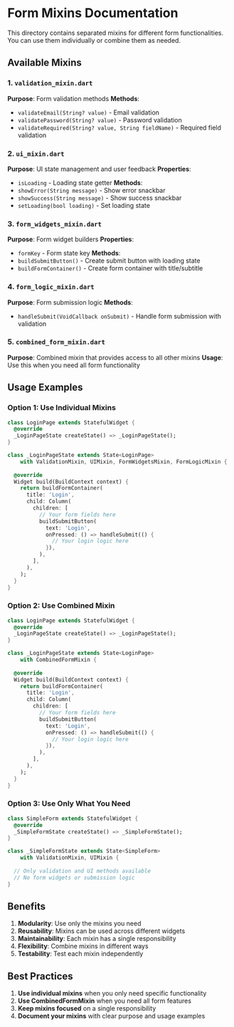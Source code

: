 # Form Mixins Documentation

This directory contains separated mixins for different form functionalities. You can use them individually or combine them as needed.

## Available Mixins

### 1. `validation_mixin.dart`
**Purpose**: Form validation methods
**Methods**:
- `validateEmail(String? value)` - Email validation
- `validatePassword(String? value)` - Password validation  
- `validateRequired(String? value, String fieldName)` - Required field validation

### 2. `ui_mixin.dart`
**Purpose**: UI state management and user feedback
**Properties**:
- `isLoading` - Loading state getter
**Methods**:
- `showError(String message)` - Show error snackbar
- `showSuccess(String message)` - Show success snackbar
- `setLoading(bool loading)` - Set loading state

### 3. `form_widgets_mixin.dart`
**Purpose**: Form widget builders
**Properties**:
- `formKey` - Form state key
**Methods**:
- `buildSubmitButton()` - Create submit button with loading state
- `buildFormContainer()` - Create form container with title/subtitle

### 4. `form_logic_mixin.dart`
**Purpose**: Form submission logic
**Methods**:
- `handleSubmit(VoidCallback onSubmit)` - Handle form submission with validation

### 5. `combined_form_mixin.dart`
**Purpose**: Combined mixin that provides access to all other mixins
**Usage**: Use this when you need all form functionality

## Usage Examples

### Option 1: Use Individual Mixins
```dart
class LoginPage extends StatefulWidget {
  @override
  _LoginPageState createState() => _LoginPageState();
}

class _LoginPageState extends State<LoginPage> 
    with ValidationMixin, UIMixin, FormWidgetsMixin, FormLogicMixin {
  
  @override
  Widget build(BuildContext context) {
    return buildFormContainer(
      title: 'Login',
      child: Column(
        children: [
          // Your form fields here
          buildSubmitButton(
            text: 'Login',
            onPressed: () => handleSubmit(() {
              // Your login logic here
            }),
          ),
        ],
      ),
    );
  }
}
```

### Option 2: Use Combined Mixin
```dart
class LoginPage extends StatefulWidget {
  @override
  _LoginPageState createState() => _LoginPageState();
}

class _LoginPageState extends State<LoginPage> 
    with CombinedFormMixin {
  
  @override
  Widget build(BuildContext context) {
    return buildFormContainer(
      title: 'Login',
      child: Column(
        children: [
          // Your form fields here
          buildSubmitButton(
            text: 'Login',
            onPressed: () => handleSubmit(() {
              // Your login logic here
            }),
          ),
        ],
      ),
    );
  }
}
```

### Option 3: Use Only What You Need
```dart
class SimpleForm extends StatefulWidget {
  @override
  _SimpleFormState createState() => _SimpleFormState();
}

class _SimpleFormState extends State<SimpleForm> 
    with ValidationMixin, UIMixin {
  
  // Only validation and UI methods available
  // No form widgets or submission logic
}
```

## Benefits

1. **Modularity**: Use only the mixins you need
2. **Reusability**: Mixins can be used across different widgets
3. **Maintainability**: Each mixin has a single responsibility
4. **Flexibility**: Combine mixins in different ways
5. **Testability**: Test each mixin independently

## Best Practices

1. **Use individual mixins** when you only need specific functionality
2. **Use CombinedFormMixin** when you need all form features
3. **Keep mixins focused** on a single responsibility
4. **Document your mixins** with clear purpose and usage examples 